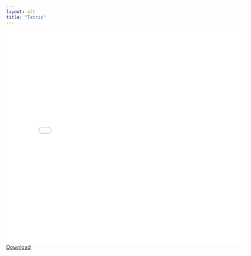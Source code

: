 ```yaml
---
layout: alt
title: "Tetris"
---
```

<object width="100" height="100">
<embed src="src/" width="650" height="575">
</object>
<a href="flash-tetris.swf" download class="btn btn-outline-dark">Download</a>
